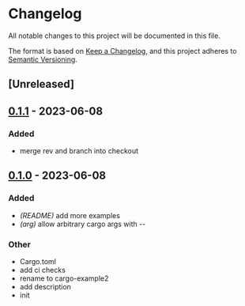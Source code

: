 # Changelog
All notable changes to this project will be documented in this file.

The format is based on [Keep a Changelog](https://keepachangelog.com/en/1.0.0/),
and this project adheres to [Semantic Versioning](https://semver.org/spec/v2.0.0.html).

## [Unreleased]

## [0.1.1](https://github.com/elbaro/cargo-example2/compare/v0.1.0...v0.1.1) - 2023-06-08

### Added
- merge rev and branch into checkout

## [0.1.0](https://github.com/elbaro/cargo-example2/releases/tag/v0.1.0) - 2023-06-08

### Added
- *(README)* add more examples
- *(arg)* allow arbitrary cargo args with --

### Other
- Cargo.toml
- add ci checks
- rename to cargo-example2
- add description
- init
